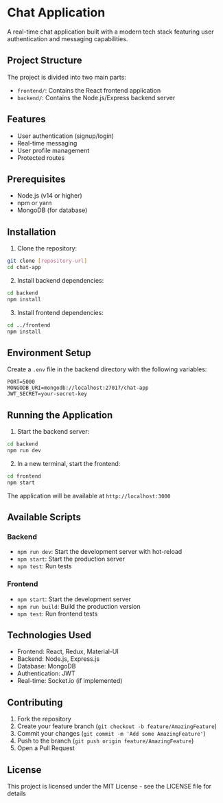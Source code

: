 # Chat Application

A real-time chat application built with a modern tech stack featuring user authentication and messaging capabilities.

## Project Structure

The project is divided into two main parts:

- `frontend/`: Contains the React frontend application
- `backend/`: Contains the Node.js/Express backend server

## Features

- User authentication (signup/login)
- Real-time messaging
- User profile management
- Protected routes

## Prerequisites

- Node.js (v14 or higher)
- npm or yarn
- MongoDB (for database)

## Installation

1. Clone the repository:
```bash
git clone [repository-url]
cd chat-app
```

2. Install backend dependencies:
```bash
cd backend
npm install
```

3. Install frontend dependencies:
```bash
cd ../frontend
npm install
```

## Environment Setup

Create a `.env` file in the backend directory with the following variables:

```
PORT=5000
MONGODB_URI=mongodb://localhost:27017/chat-app
JWT_SECRET=your-secret-key
```

## Running the Application

1. Start the backend server:
```bash
cd backend
npm run dev
```

2. In a new terminal, start the frontend:
```bash
cd frontend
npm start
```

The application will be available at `http://localhost:3000`

## Available Scripts

### Backend

- `npm run dev`: Start the development server with hot-reload
- `npm start`: Start the production server
- `npm test`: Run tests

### Frontend

- `npm start`: Start the development server
- `npm run build`: Build the production version
- `npm test`: Run frontend tests

## Technologies Used

- Frontend: React, Redux, Material-UI
- Backend: Node.js, Express.js
- Database: MongoDB
- Authentication: JWT
- Real-time: Socket.io (if implemented)

## Contributing

1. Fork the repository
2. Create your feature branch (`git checkout -b feature/AmazingFeature`)
3. Commit your changes (`git commit -m 'Add some AmazingFeature'`)
4. Push to the branch (`git push origin feature/AmazingFeature`)
5. Open a Pull Request

## License

This project is licensed under the MIT License - see the LICENSE file for details